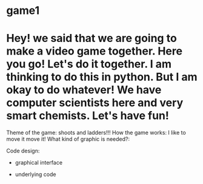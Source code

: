 # game1
# Hey! we said that we are going to make a video game together. Here you go! Let's do it together. I am thinking to do this in python. But I am okay to do whatever! We have computer scientists here and very smart chemists. Let's have fun!
Theme of the game:
shoots and ladders!!!
How the game works:
I like to move it move it!
What kind of graphic is needed?:

Code design:
  - graphical interface
  
  - underlying code
